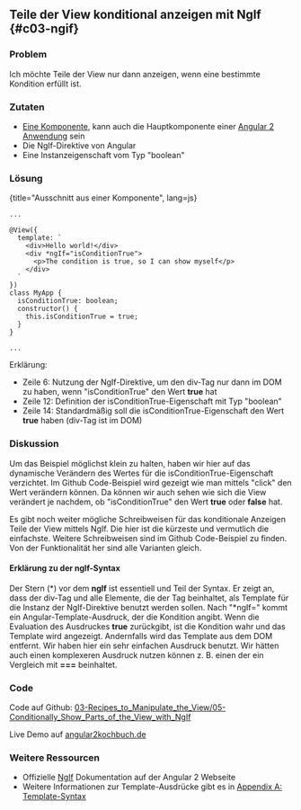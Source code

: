 ## Teile der View konditional anzeigen mit NgIf {#c03-ngif}

### Problem

Ich möchte Teile der View nur dann anzeigen, wenn eine bestimmte Kondition erfüllt ist.

### Zutaten
* [Eine Komponente](#c02-component-definition), kann auch die Hauptkomponente einer [Angular 2 Anwendung](#c02-angular-app) sein
* Die NgIf-Direktive von Angular
* Eine Instanzeigenschaft vom Typ "boolean"

### Lösung

{title="Ausschnitt aus einer Komponente", lang=js}
```
...

@View({
  template: `
    <div>Hello world!</div>
    <div *ngIf="isConditionTrue">
      <p>The condition is true, so I can show myself</p>
    </div>
  `
})
class MyApp {
  isConditionTrue: boolean;
  constructor() {
    this.isConditionTrue = true;
  }
}

...
```

Erklärung:

* Zeile 6: Nutzung der NgIf-Direktive, um den div-Tag nur dann im DOM zu haben, wenn "isConditionTrue" den Wert __true__ hat
* Zeile 12: Definition der isConditionTrue-Eigenschaft mit Typ "boolean"
* Zeile 14: Standardmäßig soll die isConditionTrue-Eigenschaft den Wert __true__ haben (div-Tag ist im DOM)

### Diskussion

Um das Beispiel möglichst klein zu halten, haben wir hier auf das dynamische Verändern des Wertes für die isConditionTrue-Eigenschaft verzichtet. Im Github Code-Beispiel wird gezeigt wie man mittels "click" den Wert verändern können. Da können wir auch sehen wie sich die View verändert je nachdem, ob "isConditionTrue" den Wert __true__ oder __false__ hat.

Es gibt noch weiter mögliche Schreibweisen für das konditionale Anzeigen Teile der View mittels NgIf. Die hier ist die kürzeste und vermutlich die einfachste. Weitere Schreibweisen sind im Github Code-Beispiel zu finden. Von der Funktionalität her sind alle Varianten gleich.

#### Erklärung zu der ngIf-Syntax

Der Stern (\*) vor dem __ngIf__ ist essentiell und Teil der Syntax. Er zeigt an, dass der div-Tag und alle Elemente, die der Tag beinhaltet, als Template für die Instanz der NgIf-Direktive benutzt werden sollen. Nach "\*ngIf=" kommt ein Angular-Template-Ausdruck, der die Kondition angibt. Wenn die Evaluation des Ausdruckes __true__ zurückgibt, ist die Kondition wahr und das Template wird angezeigt. Andernfalls wird das Template aus dem DOM entfernt. Wir haben hier ein sehr einfachen Ausdruck benutzt. Wir hätten auch einen komplexeren Ausdruck nutzen können z. B. einen der ein Vergleich mit __===__ beinhaltet.

### Code

Code auf Github: [03-Recipes\_to\_Manipulate\_the\_View/05-Conditionally\_Show\_Parts\_of\_the\_View\_with\_NgIf](https://github.com/jsperts/angular2_kochbuch_code/tree/master/03-Recipes_to_Manipulate_the_View/05-Conditionally_Show_Parts_of_the_View_with_NgIf)

Live Demo auf [angular2kochbuch.de](http://angular2kochbuch.de/examples/code/03-Recipes_to_Manipulate_the_View/05-Conditionally_Show_Parts_of_the_View_with_NgIf/index.html)

### Weitere Ressourcen

* Offizielle [NgIf](https://angular.io/docs/ts/latest/api/common/NgIf-directive.html) Dokumentation auf der Angular 2 Webseite
* Weitere Informationen zur Template-Ausdrücke gibt es in [Appendix A: Template-Syntax](#appendix-a)

